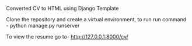 Converted CV to HTML using Django Template

Clone the repository and create a virtual environment, to run run command -
python manage.py runserver

To view the resume go to-
http://127.0.0.1:8000/cv/
